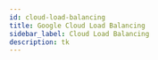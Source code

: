 ```yaml
---
id: cloud-load-balancing
title: Google Cloud Load Balancing
sidebar_label: Cloud Load Balancing
description: tk
---
```

